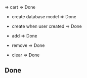 


=> cart => Done

- create database model => Done

- create when user created => Done
- add => Done
- remove => Done
- clear   => Done


## Done ##